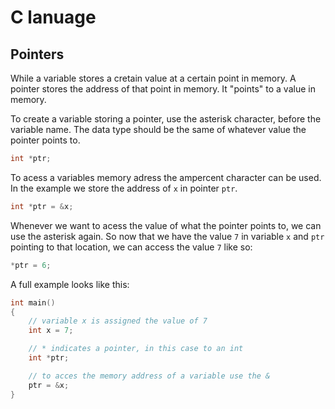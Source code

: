 # C lanuage

## Pointers

While a variable stores a cretain value at a certain point in memory. A pointer
stores the address of that point in memory. It "points" to a value in memory.

To create a variable storing a pointer, use the asterisk character, before the
variable name. The data type should be the same of whatever value the pointer
points to.

```c
int *ptr;
```

To acess a variables memory adress the ampercent character can be used. In the
example we store the address of ```x``` in pointer ```ptr```.

```c
int *ptr = &x;
```

Whenever we want to acess the value of what the pointer points to, we can use
the asterisk again. So now that we have the value ```7``` in variable ```x``` and
```ptr``` pointing to that location, we can access the value ```7``` like so:

```c
*ptr = 6;
```

A full example looks like this:

```c
int main()
{
    // variable x is assigned the value of 7
    int x = 7;

    // * indicates a pointer, in this case to an int
    int *ptr;

    // to acces the memory address of a variable use the &
    ptr = &x;
}
```

